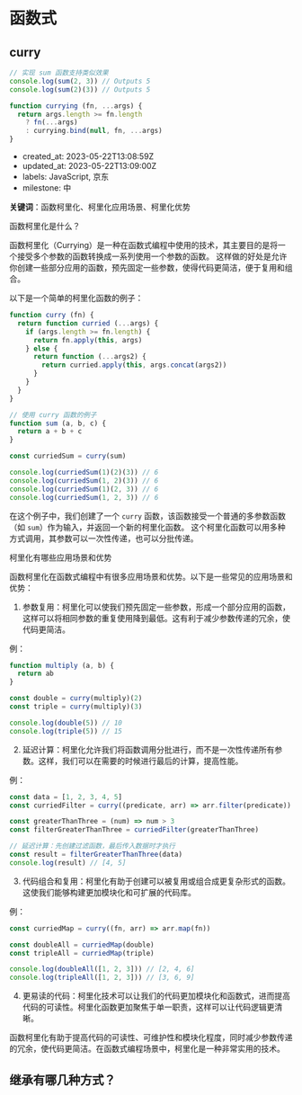 # 函数式

## curry

```js
// 实现 sum 函数支持类似效果
console.log(sum(2, 3)) // Outputs 5
console.log(sum(2)(3)) // Outputs 5
```

```js
function currying (fn, ...args) {
  return args.length >= fn.length
    ? fn(...args)
    : currying.bind(null, fn, ...args)
}
```

* created_at: 2023-05-22T13:08:59Z
* updated_at: 2023-05-22T13:09:00Z
* labels: JavaScript, 京东
* milestone: 中

**关键词**：函数柯里化、柯里化应用场景、柯里化优势

 函数柯里化是什么？

函数柯里化（Currying）是一种在函数式编程中使用的技术，其主要目的是将一个接受多个参数的函数转换成一系列使用一个参数的函数。
这样做的好处是允许你创建一些部分应用的函数，预先固定一些参数，使得代码更简洁，便于复用和组合。

以下是一个简单的柯里化函数的例子：

```javascript
function curry (fn) {
  return function curried (...args) {
    if (args.length >= fn.length) {
      return fn.apply(this, args)
    } else {
      return function (...args2) {
        return curried.apply(this, args.concat(args2))
      }
    }
  }
}

// 使用 curry 函数的例子
function sum (a, b, c) {
  return a + b + c
}

const curriedSum = curry(sum)

console.log(curriedSum(1)(2)(3)) // 6
console.log(curriedSum(1, 2)(3)) // 6
console.log(curriedSum(1)(2, 3)) // 6
console.log(curriedSum(1, 2, 3)) // 6
```

在这个例子中，我们创建了一个 `curry` 函数，该函数接受一个普通的多参数函数（如 `sum`）作为输入，并返回一个新的柯里化函数。 这个柯里化函数可以用多种方式调用，其参数可以一次性传递，也可以分批传递。

 柯里化有哪些应用场景和优势

函数柯里化在函数式编程中有很多应用场景和优势。以下是一些常见的应用场景和优势：

1. 参数复用：柯里化可以使我们预先固定一些参数，形成一个部分应用的函数，这样可以将相同参数的重复使用降到最低。这有利于减少参数传递的冗余，使代码更简洁。

例：

```javascript
function multiply (a, b) {
  return ab
}

const double = curry(multiply)(2)
const triple = curry(multiply)(3)

console.log(double(5)) // 10
console.log(triple(5)) // 15
```

2. 延迟计算：柯里化允许我们将函数调用分批进行，而不是一次性传递所有参数。这样，我们可以在需要的时候进行最后的计算，提高性能。

例：

```javascript
const data = [1, 2, 3, 4, 5]
const curriedFilter = curry((predicate, arr) => arr.filter(predicate))

const greaterThanThree = (num) => num > 3
const filterGreaterThanThree = curriedFilter(greaterThanThree)

// 延迟计算：先创建过滤函数，最后传入数据时才执行
const result = filterGreaterThanThree(data)
console.log(result) // [4, 5]
```

3. 代码组合和复用：柯里化有助于创建可以被复用或组合成更复杂形式的函数。这使我们能够构建更加模块化和可扩展的代码库。

例：

```javascript
const curriedMap = curry((fn, arr) => arr.map(fn))

const doubleAll = curriedMap(double)
const tripleAll = curriedMap(triple)

console.log(doubleAll([1, 2, 3])) // [2, 4, 6]
console.log(tripleAll([1, 2, 3])) // [3, 6, 9]
```

4. 更易读的代码：柯里化技术可以让我们的代码更加模块化和函数式，进而提高代码的可读性。柯里化函数更加聚焦于单一职责，这样可以让代码逻辑更清晰。

函数柯里化有助于提高代码的可读性、可维护性和模块化程度，同时减少参数传递的冗余，使代码更简洁。在函数式编程场景中，柯里化是一种非常实用的技术。

## 继承有哪几种方式？
